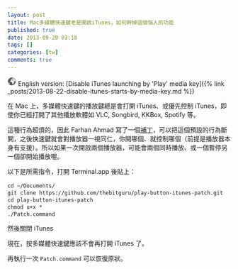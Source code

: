 ```yaml
---
layout: post
title: Mac多媒體快速鍵老是開啟iTunes，如何幹掉這個惱人的功能
published: true
date: 2013-09-20 03:18
tags: []
categories: [tw]
comments: true
---
```


![](/images/world.png) English version: [Disable iTunes launching by 'Play' media key]({% link _posts/2013-08-22-disable-itunes-starts-by-media-key.md %})

在 Mac 上，多媒體快速鍵的播放鍵總是會打開 iTunes、或優先控制 iTunes，即使你已經打開了其他播放軟體如 VLC, Songbird, KKBox, Spotify 等。

這種行為超煩的，因此 Farhan Ahmad 寫了一個[補丁](https://github.com/thebitguru/play-button-itunes-patch)，可以把這個預設的行為斷開，之後快速鍵就會對播放器一視同仁，你開哪個、就控制哪個（前提是播放器本身有支援）。所以如果一次開啟兩個播放器，可能會兩個同時播放、或一個暫停另一個卻開始播放喔。

以下是所需指令，打開 Terminal.app 後貼上：

    cd ~/Documents/
    git clone https://github.com/thebitguru/play-button-itunes-patch.git
    cd play-button-itunes-patch
    chmod u+x *
    ./Patch.command

然後關閉 iTunes

現在，按多媒體快速鍵應該不會再打開 iTunes 了。

再執行一次 `Patch.command` 可以恢復原狀。
